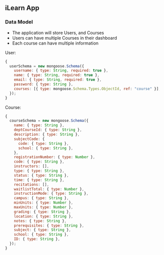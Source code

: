 ## iLearn App

### Data Model

- The application will store Users, and Courses
- Users can have multiple Courses in their dashboard
- Each course can have multiple information

User:

```javascript
{
  userSchema = new mongoose.Schema({
    username: { type: String, required: true },
    name: { type: String, required: true },
    email: { type: String, required: true },
    password: { type: String },
    courses: [{ type: mongoose.Schema.Types.ObjectId, ref: "course" }],
  });
}
```

Course:

```javascript
{
  courseSchema = new mongoose.Schema({
    name: { type: String },
    deptCourseId: { type: String },
    description: { type: String },
    subjectCode: {
      code: { type: String },
      school: { type: String },
    },
    registrationNumber: { type: Number },
    code: { type: String },
    instructors: [],
    type: { type: String },
    status: { type: String },
    time: { type: String },
    recitations: [],
    waitlistTotal: { type: Number },
    instructionMode: { type: String },
    campus: { type: String },
    minUnits: { type: Number },
    maxUnits: { type: Number },
    grading: { type: String },
    location: { type: String },
    notes: { type: String },
    prerequisites: { type: String },
    subject: { type: String },
    school: { type: String },
    ID: { type: String },
  });
}
```
